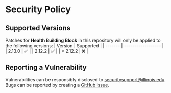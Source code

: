 # Security Policy

## Supported Versions
Patches for **Health Building Block** in this repository will only be applied to the following versions:
| Version  | Supported          |
| -------  | ------------------ |
| 2.13.0   | :white_check_mark: |
| 2.12.2   | :white_check_mark: |
| < 2.12.2 | :x:                |

## Reporting a Vulnerability
Vulnerabilities can be responsibly disclosed to [securitysupport@illinois.edu](mailto:securitysupport@illinois.edu).
Bugs can be reported by creating a [GitHub issue](https://github.com/rokwire/health-building-block/issues/new/choose).